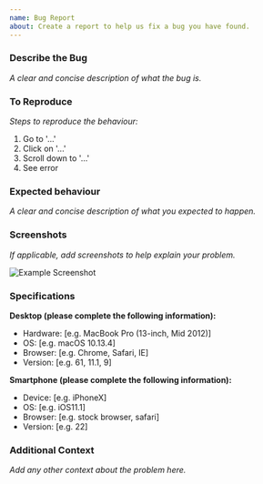 ```yaml
---
name: Bug Report
about: Create a report to help us fix a bug you have found.
---
```


### Describe the Bug

_A clear and concise description of what the bug is._

### To Reproduce

_Steps to reproduce the behaviour:_

  1. Go to '...'
  1. Click on '...'
  1. Scroll down to '...'
  1. See error

### Expected behaviour

_A clear and concise description of what you expected to happen._

### Screenshots

_If applicable, add screenshots to help explain your problem._

![Example Screenshot][screenshot-1]

### Specifications

**Desktop (please complete the following information):**

  - Hardware: [e.g. MacBook Pro (13-inch, Mid 2012)] 
  - OS: [e.g. macOS 10.13.4]
  - Browser: [e.g. Chrome, Safari, IE]
  - Version: [e.g. 61, 11.1, 9]

**Smartphone (please complete the following information):**

  - Device: [e.g. iPhoneX]
  - OS: [e.g. iOS11.1]
  - Browser: [e.g. stock browser, safari]
  - Version: [e.g. 22]

### Additional Context

_Add any other context about the problem here._

[//]: # (Add links to any screenshots or other relevant information below)

[screenshot-1]: https://ws3.sinaimg.cn/large/006tKfTcly1fr6kihddwhj30b008j74g.jpg
